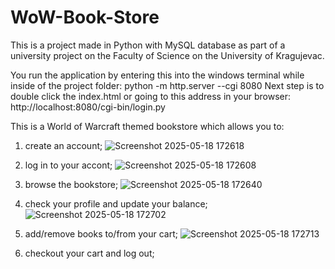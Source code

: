 # WoW-Book-Store

This is a project made in Python with MySQL database as part of a university project on the Faculty of Science on the University of Kragujevac.

You run the application by entering this into the windows terminal while inside of the project folder:
  python -m http.server --cgi 8080
Next step is to double click the index.html or going to this address in your browser:
  http://localhost:8080/cgi-bin/login.py

This is a World of Warcraft themed bookstore which allows you to:
1. create an account;
![Screenshot 2025-05-18 172618](https://github.com/user-attachments/assets/736ccd68-5b30-46f6-9b32-9ef4ad338665)

2. log in to your accont;
![Screenshot 2025-05-18 172608](https://github.com/user-attachments/assets/25a6e078-118e-4cbc-bd7d-b6df6c251388)

3. browse the bookstore;
![Screenshot 2025-05-18 172640](https://github.com/user-attachments/assets/522d8f5d-98dc-4a86-84e9-2e6bc3f7aac5)

4. check your profile and update your balance;
![Screenshot 2025-05-18 172702](https://github.com/user-attachments/assets/b059cf70-dc27-4634-9b9a-eee7e27248eb)

5. add/remove books to/from your cart;
![Screenshot 2025-05-18 172713](https://github.com/user-attachments/assets/6914306d-d735-4697-bce4-dcb8c68079c2)

6. checkout your cart and log out;
  


